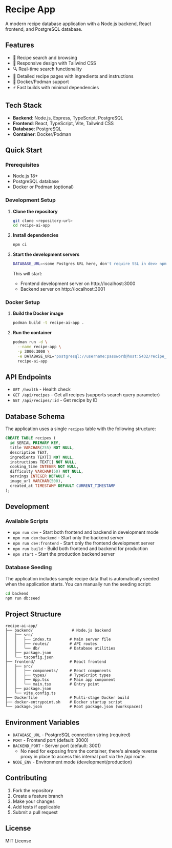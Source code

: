 # Recipe App

A modern recipe database application with a Node.js backend, React frontend, and PostgreSQL database.

## Features

- 🍳 Recipe search and browsing
- 📱 Responsive design with Tailwind CSS
- 🔍 Real-time search functionality
- 📖 Detailed recipe pages with ingredients and instructions
- 🐳 Docker/Podman support
- ⚡ Fast builds with minimal dependencies

## Tech Stack

- **Backend**: Node.js, Express, TypeScript, PostgreSQL
- **Frontend**: React, TypeScript, Vite, Tailwind CSS
- **Database**: PostgreSQL
- **Container**: Docker/Podman

## Quick Start

### Prerequisites

- Node.js 18+
- PostgreSQL database
- Docker or Podman (optional)

### Development Setup

1. **Clone the repository**

   ```bash
   git clone <repository-url>
   cd recipe-ai-app
   ```

2. **Install dependencies**

   ```bash
   npm ci
   ```

3. **Start the development servers**

   ```bash
   DATABASE_URL=<some Postgres URL here, don't require SSL in dev> npm run dev
   ```

   This will start:

   - Frontend development server on http://localhost:3000
   - Backend server on http://localhost:3001

### Docker Setup

1. **Build the Docker image**

   ```bash
   podman build -t recipe-ai-app .
   ```

2. **Run the container**
   ```bash
   podman run -d \
     --name recipe-app \
     -p 3000:3000 \
     -e DATABASE_URL="postgresql://username:password@host:5432/recipe_db" \
     recipe-ai-app
   ```

## API Endpoints

- `GET /health` - Health check
- `GET /api/recipes` - Get all recipes (supports search query parameter)
- `GET /api/recipes/:id` - Get recipe by ID

## Database Schema

The application uses a single `recipes` table with the following structure:

```sql
CREATE TABLE recipes (
  id SERIAL PRIMARY KEY,
  title VARCHAR(255) NOT NULL,
  description TEXT,
  ingredients TEXT[] NOT NULL,
  instructions TEXT[] NOT NULL,
  cooking_time INTEGER NOT NULL,
  difficulty VARCHAR(50) NOT NULL,
  servings INTEGER DEFAULT 4,
  image_url VARCHAR(500),
  created_at TIMESTAMP DEFAULT CURRENT_TIMESTAMP
);
```

## Development

### Available Scripts

- `npm run dev` - Start both frontend and backend in development mode
- `npm run dev:backend` - Start only the backend server
- `npm run dev:frontend` - Start only the frontend development server
- `npm run build` - Build both frontend and backend for production
- `npm start` - Start the production backend server

### Database Seeding

The application includes sample recipe data that is automatically seeded when the application starts. You can manually run the seeding script:

```bash
cd backend
npm run db:seed
```

## Project Structure

```
recipe-ai-app/
├── backend/                 # Node.js backend
│   ├── src/
│   │   ├── index.ts        # Main server file
│   │   ├── routes/         # API routes
│   │   └── db/             # Database utilities
│   ├── package.json
│   └── tsconfig.json
├── frontend/               # React frontend
│   ├── src/
│   │   ├── components/     # React components
│   │   ├── types/          # TypeScript types
│   │   ├── App.tsx         # Main app component
│   │   └── main.tsx        # Entry point
│   ├── package.json
│   └── vite.config.ts
├── Dockerfile              # Multi-stage Docker build
├── docker-entrypoint.sh    # Docker startup script
└── package.json            # Root package.json (workspaces)
```

## Environment Variables

- `DATABASE_URL` - PostgreSQL connection string (required)
- `PORT` - Frontend port (default: 3000)
- `BACKEND_PORT` - Server port (default: 3001)
  - No need for exposing from the container, there's already reverse proxy in place to access this internal port via the /api route.
- `NODE_ENV` - Environment mode (development/production)

## Contributing

1. Fork the repository
2. Create a feature branch
3. Make your changes
4. Add tests if applicable
5. Submit a pull request

## License

MIT License
